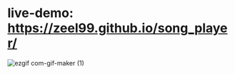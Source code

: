 # live-demo: https://zeel99.github.io/song_player/
![ezgif com-gif-maker (1)](https://user-images.githubusercontent.com/54972727/102266769-e75d8c80-3ee6-11eb-9a74-7ba56f6b33ba.gif)


